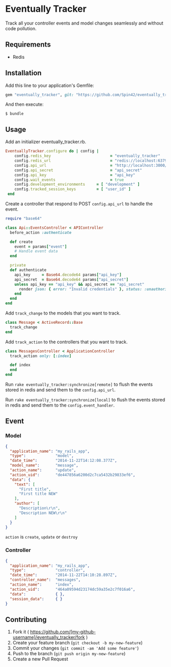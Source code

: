 # Eventually Tracker

Track all your controller events and model changes seamlessly and without code pollution.

## Requirements

* Redis

## Installation

Add this line to your application's Gemfile:

```ruby
gem "eventually_tracker", git: "https://github.com/Spin42/eventually_tracker.git"
```

And then execute:

    $ bundle

## Usage

Add an initializer eventually_tracker.rb.

```ruby
EventuallyTracker.configure do | config |
    config.redis_key    				      = "eventually_tracker"
    config.redis_url    				      = "redis://localhost:6379"
    config.api_url      				      = "http://localhost:3000/api/events"
    config.api_secret   				      = "api_secret"
    config.api_key      				      = "api_key"
    config.wait_events 					      = true
    config.development_environments 	= [ "development" ]
    config.tracked_session_keys     	= [ "user_id" ]
 end
```

Create a controller that respond to POST `config.api_url` to handle the event.

```ruby
require "base64"

class Api::EventsController < APIController
  before_action :authenticate

  def create
    event = params["event"]
    # Handle event data
  end

  private
  def authenticate
    api_key     = Base64.decode64 params["api_key"]
    api_secret  = Base64.decode64 params["api_secret"]
    unless api_key == "api_key" && api_secret == "api_secret"
      render json: { error: "Invalid credentials" }, status: :unauthorized
    end
  end
end
```

Add `track_change` to the models that you want to track.

```ruby
class Message < ActiveRecord::Base
  track_change
end
```

Add `track_action` to the controllers that you want to track.

```ruby
class MessagesController < ApplicationController
  track_action only: [:index]

  def index
  end
end
```

Run `rake eventually_tracker:synchronize[remote]` to flush the events stored in redis and send them to the `config.api_url`.

Run `rake eventually_tracker:synchronize[local]` to flush the events stored in redis and send them to the `config.event_handler`.

## Event

### Model

```json
{
  "application_name": "my_rails_app",
  "type":             "model",
  "date_time":        "2014-11-22T14:12:08.377Z",
  "model_name":       "message",
  "action_name":      "update",
  "action_uid":       "de447856a6200d2c7ca5432b29833ef6",
  "data": {
    "text": [
      "First title",
      "First title NEW"
    ],
    "author": [
      "Description\r\n",
      "Description NEW\r\n"
    ]
  }
}
```
`action` is `create`, `update` or `destroy`

### Controller

```json
{
  "application_name": "my_rails_app",
  "type":             "controller",
  "date_time":        "2014-11-22T14:10:28.897Z",
  "controller_name":  "messages",
  "action_name":      "index",
  "action_uid":       "464a09594d23174dc59a35e2c7f016a6",
  "data":             { },
  "session_data":     { }
}
```

## Contributing

1. Fork it ( https://github.com/[my-github-username]/eventually_tracker/fork )
2. Create your feature branch (`git checkout -b my-new-feature`)
3. Commit your changes (`git commit -am 'Add some feature'`)
4. Push to the branch (`git push origin my-new-feature`)
5. Create a new Pull Request
